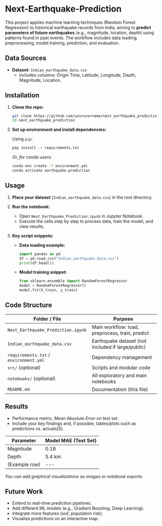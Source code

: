 # Next-Earthquake-Prediction

This project applies machine learning techniques (Random Forest Regression) to historical earthquake records from India, aiming to **predict parameters of future earthquakes** (e.g., magnitude, location, depth) using patterns found in past events. The workflow includes data loading, preprocessing, model training, prediction, and evaluation.

## Data Sources

- **Dataset:** `Indian_earthquake_data.csv`
  - Includes columns: Origin Time, Latitude, Longitude, Depth, Magnitude, Location.

## Installation

1. **Clone the repo:**
   ```bash
   git clone https://github.com/yourusername/next_earthquake_prediction.git
   cd next_earthquake_prediction
   ```

2. **Set up environment and install dependencies:**

   Using `pip`:
   ```bash
   pip install -r requirements.txt
   ```

   *Or, for conda users:*
   ```bash
   conda env create -f environment.yml
   conda activate earthquake-prediction
   ```

## Usage

1. **Place your dataset** (`Indian_earthquake_data.csv`) in the root directory.

2. **Run the notebook:**
   - Open `Next_Earthquake_Prediction.ipynb` in Jupyter Notebook.
   - Execute the cells step by step to process data, train the model, and view results.

3. **Key script snippets:**
   - **Data loading example:**
     ```python
     import pandas as pd
     df = pd.read_csv("Indian_earthquake_data.csv")
     print(df.head())
     ```
   - **Model training snippet:**
     ```python
     from sklearn.ensemble import RandomForestRegressor
     model = RandomForestRegressor()
     model.fit(X_train, y_train)
     ```

## Code Structure

| Folder / File                  | Purpose                                       |
|------------------------------- |-----------------------------------------------|
| `Next_Earthquake_Prediction.ipynb` | Main workflow: load, preprocess, train, predict |
| `Indian_earthquake_data.csv`      | Earthquake dataset (not included if large/public)|
| `requirements.txt` / `environment.yml` | Dependency management                    |
| `src/` (optional)                  | Scripts and modular code                   |
| `notebooks/` (optional)            | All exploratory and main notebooks         |
| `README.md`                        | Documentation (this file)                  |

## Results

- Performance metric: *Mean Absolute Error* on test set.
- Include your key findings and, if possible, tables/plots such as predictions vs. actuals[6].

| Parameter     | Model MAE (Test Set) |
|---------------|---------------------|
| Magnitude     | 0.18                |
| Depth         | 5.4 km              |
| (Example row) | ---                 |

*You can add graphical visualizations as images or notebook exports.*

## Future Work

- Extend to real-time prediction pipelines.
- Add different ML models (e.g., Gradient Boosting, Deep Learning).
- Integrate more features (soil, population risk).
- Visualize predictions on an interactive map.
